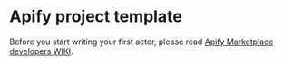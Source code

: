 # Apify project template

Before you start writing your first actor, please read [Apify Marketplace developers WIKI](https://gitlab.com/apify-public/wiki/wikis/home).
